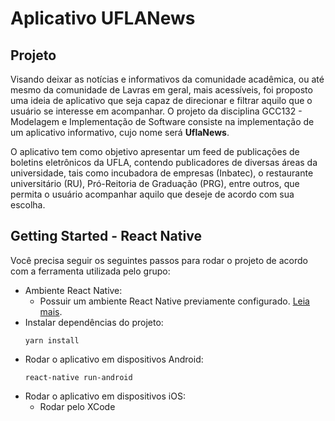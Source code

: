# Aplicativo UFLANews

## Projeto

<p>Visando deixar as notícias e informativos da comunidade acadêmica, ou até mesmo da comunidade de Lavras em geral, mais acessíveis, foi proposto uma ideia de aplicativo que seja capaz de direcionar e filtrar aquilo que o usuário se interesse em acompanhar. O projeto da disciplina GCC132 - Modelagem e Implementação de Software consiste na implementação de um aplicativo informativo, cujo nome será <b>UflaNews</b>.</p> <p>O aplicativo tem como objetivo apresentar um feed de publicações de boletins eletrônicos da UFLA, contendo publicadores de diversas áreas da universidade, tais como incubadora de empresas (Inbatec), o restaurante universitário (RU), Pró-Reitoria de Graduação (PRG), entre outros, que permita o usuário acompanhar aquilo que deseje de acordo com sua escolha.</p>

## Getting Started - React Native

Você precisa seguir os seguintes passos para rodar o projeto de acordo com a ferramenta utilizada pelo grupo:
- Ambiente React Native:
  - Possuir um ambiente React Native previamente configurado. [Leia mais](https://facebook.github.io/react-native/docs/getting-started.html).
- Instalar dependências do projeto:
  ```
  yarn install
  ```
- Rodar o aplicativo em dispositivos Android: 
  ```
  react-native run-android
  ```
- Rodar o aplicativo em dispositivos iOS:
  - Rodar pelo XCode
